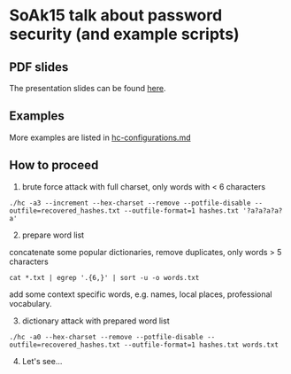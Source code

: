 # SoAk15 talk about password security (and example scripts)

## PDF slides

The presentation slides can be found [here](/talk/passwords.pdf).

## Examples

More examples are listed in [hc-configurations.md](/hc-configurations.md)

## How to proceed

1. brute force attack with full charset, only words with < 6 characters

```
./hc -a3 --increment --hex-charset --remove --potfile-disable --outfile=recovered_hashes.txt --outfile-format=1 hashes.txt '?a?a?a?a?a'
```

2. prepare word list

concatenate some popular dictionaries, remove duplicates, only words > 5 characters

```
cat *.txt | egrep '.{6,}' | sort -u -o words.txt
```

add some context specific words, e.g. names, local places, professional vocabulary.

3. dictionary attack with prepared word list

```
./hc -a0 --hex-charset --remove --potfile-disable --outfile=recovered_hashes.txt --outfile-format=1 hashes.txt words.txt
```

4. Let's see…